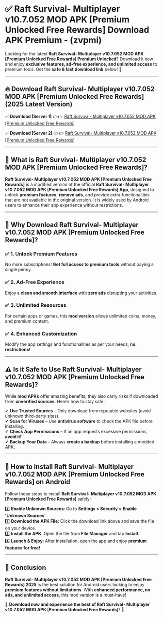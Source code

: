 
# ✅ Raft Survival- Multiplayer v10.7.052 MOD APK [Premium Unlocked Free Rewards] Download APK Premium -  (zvpmi) 

Looking for the latest **Raft Survival- Multiplayer v10.7.052 MOD APK [Premium Unlocked Free Rewards] Premium Unlocked**? Download it now and enjoy **exclusive features, ad-free experience, and unlimited access** to premium tools. Get the **safe & fast download link** below! 🚀

---

## 🔥 Download Raft Survival- Multiplayer v10.7.052 MOD APK [Premium Unlocked Free Rewards] (2025 Latest Version)

✅ **Download [Server 1]** 👉👉 [Raft Survival- Multiplayer v10.7.052 MOD APK [Premium Unlocked Free Rewards] ](https://apkcomod.com?title=Raft_Survival-_Multiplayer_v10.7.052_MOD_APK_[Premium_Unlocked_Free_Rewards])  

✅ **Download [Server 2]** 👉👉 [Raft Survival- Multiplayer v10.7.052 MOD APK [Premium Unlocked Free Rewards] ](https://apkcomod.com?title=Raft_Survival-_Multiplayer_v10.7.052_MOD_APK_[Premium_Unlocked_Free_Rewards])  


---

## 📌 What is Raft Survival- Multiplayer v10.7.052 MOD APK [Premium Unlocked Free Rewards]?

**Raft Survival- Multiplayer v10.7.052 MOD APK [Premium Unlocked Free Rewards]** is a modified version of the official **Raft Survival- Multiplayer v10.7.052 MOD APK [Premium Unlocked Free Rewards] App**, designed to unlock **premium features**, **remove ads**, and provide extra functionalities that are not available in the original version. It is widely used by Android users to enhance their app experience without restrictions.

---

## 🌟 Why Download Raft Survival- Multiplayer v10.7.052 MOD APK [Premium Unlocked Free Rewards]?

### ✅ 1. Unlock Premium Features
No more subscriptions! **Get full access to premium tools** without paying a single penny.

### ✅ 2. Ad-Free Experience
Enjoy a **clean and smooth interface** with **zero ads** disrupting your activities.

### ✅ 3. Unlimited Resources
For certain apps or games, this **mod version** allows unlimited coins, money, and premium content.

### ✅ 4. Enhanced Customization
Modify the app settings and functionalities as per your needs, **no restrictions!**

---

## ⚠️ Is it Safe to Use Raft Survival- Multiplayer v10.7.052 MOD APK [Premium Unlocked Free Rewards]?

While **mod APKs** offer amazing benefits, they also carry risks if downloaded from **unverified sources**. Here’s how to stay safe:

✔ **Use Trusted Sources** – Only download from reputable websites (avoid unknown third-party sites).  
✔ **Scan for Viruses** – Use **antivirus software** to check the APK file before installing.  
✔ **Check App Permissions** – If an app requests excessive permissions, **avoid it!**  
✔ **Backup Your Data** – Always **create a backup** before installing a modded APK.

---

## 📲 How to Install Raft Survival- Multiplayer v10.7.052 MOD APK [Premium Unlocked Free Rewards] on Android

Follow these steps to install **Raft Survival- Multiplayer v10.7.052 MOD APK [Premium Unlocked Free Rewards]** safely:

1️⃣ **Enable Unknown Sources**: Go to **Settings > Security > Enable 'Unknown Sources'**.  
2️⃣ **Download the APK File**: Click the download link above and save the file on your device.  
3️⃣ **Install the APK**: Open the file from **File Manager** and tap **Install**.  
4️⃣ **Launch & Enjoy**: After installation, open the app and enjoy **premium features for free!**

---

## 🚀 Conclusion

**Raft Survival- Multiplayer v10.7.052 MOD APK [Premium Unlocked Free Rewards] 2025** is the best solution for Android users looking to enjoy **premium features without limitations**. With **enhanced performance, no ads, and unlimited access**, this mod version is a must-have!

🔻 **Download now and experience the best of Raft Survival- Multiplayer v10.7.052 MOD APK [Premium Unlocked Free Rewards]!** 🔻

